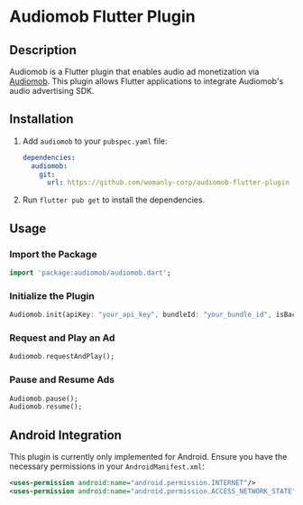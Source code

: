 # Audiomob Flutter Plugin

## Description
Audiomob is a Flutter plugin that enables audio ad monetization via [Audiomob](https://audiomob.com/). This plugin allows Flutter applications to integrate Audiomob's audio advertising SDK.

## Installation
1. Add `audiomob` to your `pubspec.yaml` file:
   ```yaml
   dependencies:
     audiomob:
       git:
         url: https://github.com/womanly-corp/audiomob-flutter-plugin
   ```
2. Run `flutter pub get` to install the dependencies.

## Usage
### Import the Package
```dart
import 'package:audiomob/audiomob.dart';
```

### Initialize the Plugin

```dart
Audiomob.init(apiKey: "your_api_key", bundleId: "your_bundle_id", isBackgroundModeEnabled: true);
```

### Request and Play an Ad

```dart
Audiomob.requestAndPlay();
```

### Pause and Resume Ads

```dart
Audiomob.pause();
Audiomob.resume();
```

## Android Integration
This plugin is currently only implemented for Android. Ensure you have the necessary permissions in your `AndroidManifest.xml`:
```xml
<uses-permission android:name="android.permission.INTERNET"/>
<uses-permission android:name="android.permission.ACCESS_NETWORK_STATE"/>
```

